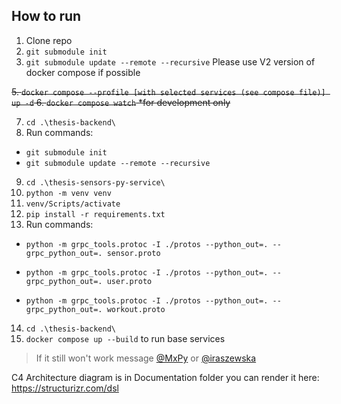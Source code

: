 ## How to run

1. Clone repo
2. `git submodule init`
3. `git submodule update --remote --recursive`
   Please use V2 version of docker compose if possible

~~5. `docker compose --profile [with selected services (see compose file)] up -d` 6. `docker compose watch` \*for development only~~

7. `cd .\thesis-backend\`
8. Run commands:

- `git submodule init`
- `git submodule update --remote --recursive`

9. `cd .\thesis-sensors-py-service\`
10. `python -m venv venv`
11. `venv/Scripts/activate`
12. `pip install -r requirements.txt`
13. Run commands:

- `python -m grpc_tools.protoc -I ./protos --python_out=. --grpc_python_out=. sensor.proto`

- `python -m grpc_tools.protoc -I ./protos --python_out=. --grpc_python_out=. user.proto`

- `python -m grpc_tools.protoc -I ./protos --python_out=. --grpc_python_out=. workout.proto`

14. `cd .\thesis-backend\`
15. `docker compose up --build` to run base services

> If it still won't work message [@MxPy](https://github.com/MxPy) or [@iraszewska](https://github.com/iraszewska)

C4 Architecture diagram is in Documentation folder
you can render it here: https://structurizr.com/dsl
